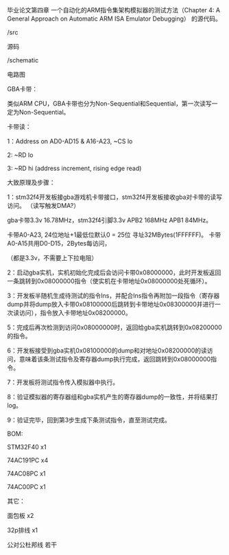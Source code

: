 

毕业论文第四章 一个自动化的ARM指令集架构模拟器的测试方法（Chapter 4: A General Approach on Automatic ARM ISA Emulator Debugging） 的源代码。


/src


源码


/schematic


电路图


GBA卡带：

类似ARM CPU，GBA卡带也分为Non-Sequential和Sequential，第一次读写一定为Non-Sequential。


卡带读：

1：Address on AD0-AD15 & A16-A23, ~CS lo

2: ~RD lo

3: ~RD hi (address increment, rising edge read)



大致原理及步骤：


1：stm32f4开发板接gba游戏机卡带接口，stm32f4开发板接收gba对卡带的读写访问。
（读写触发DMA?）

gba卡带3.3v 16.78MHz，stm32f4引脚3.3v APB2 168MHz APB1 84MHz。


卡带A0-A23, 24位地址+1最低位默认0 = 25位 寻址32MBytes(1FFFFFF)。
卡带A0-A15共用D0-D15，2Bytes每访问，


（都是3.3v，不需要上下拉电阻）


2：启动gba实机，实机初始化完成后会访问卡带0x08000000，此时开发板返回一条跳转到0x08000000指令（使实机在卡带地址0x08000000处死循环）。


3：开发板半随机生成待测试的指令Ins，并配合Ins指令再附加一段指令（寄存器dump并将dump放入卡带0x08100000后跳转到卡带地址0x08300000并进行一次读访问），指令放入卡带地址0x08200000。


5：完成后再次检测到访问0x08000000时，返回给gba实机跳转到0x08200000的指令。


6：开发板接受到gba实机0x08100000的dump和对地址0x08200000的读访问，意味着该条测试指令及寄存器dump执行完成，返回跳转到0x08000000指令。


7：开发板将测试指令传入模拟器中执行。


8：验证模拟器的寄存器组和gba实机产生的寄存器dump的一致性，并将结果打log。


9：验证完毕，回到第3步生成下条测试指令，直至测试完成。


BOM:


STM32F40  x1


74AC191PC x4


74AC08PC  x1


74AC00PC  x1




其它：


面包板    x2


32p排线   x1


公对公杜邦线  若干